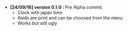 * **[24/09/16] version 0.1.0 :** Pre Alpha commit.
    * Clock with japan time
    * Raids are print and can be choosed from the menu
    * Works but still ugly